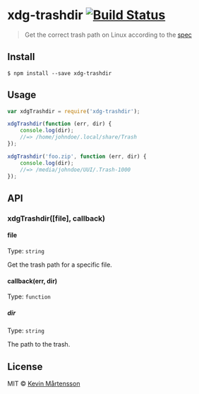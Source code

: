 # xdg-trashdir [![Build Status](http://img.shields.io/travis/kevva/xdg-trashdir.svg?style=flat)](https://travis-ci.org/kevva/xdg-trashdir)

> Get the correct trash path on Linux according to the [spec](http://www.ramendik.ru/docs/trashspec.html)


## Install

```
$ npm install --save xdg-trashdir
```


## Usage

```js
var xdgTrashdir = require('xdg-trashdir');

xdgTrashdir(function (err, dir) {
	console.log(dir);
	//=> /home/johndoe/.local/share/Trash
});

xdgTrashdir('foo.zip', function (err, dir) {
	console.log(dir);
	//=> /media/johndoe/UUI/.Trash-1000
});
```


## API

### xdgTrashdir([file], callback)

#### file

Type: `string`

Get the trash path for a specific file.

#### callback(err, dir)

Type: `function`

##### dir

Type: `string`

The path to the trash.


## License

MIT © [Kevin Mårtensson](https://github.com/kevva)
